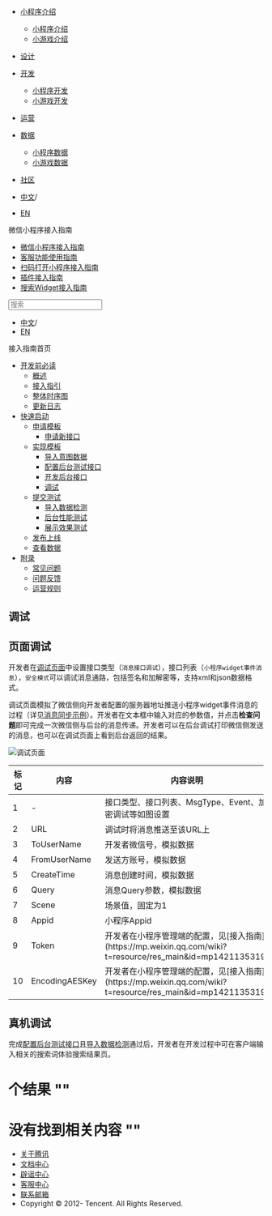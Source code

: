 <div class="book with-summary">

<div class="head">

<div class="head_box">

# [](javascript:; "_('微信公众平台 小程序')")

<div class="header_ctrls">

*   [小程序介绍](javascript:;)
    *   [小程序介绍](https://developers.weixin.qq.com/miniprogram/introduction/index.html?t=18092916)
    *   [小游戏介绍](https://developers.weixin.qq.com/minigame/introduction/index.html?t=18092916)
*   [设计](https://developers.weixin.qq.com/miniprogram/design/index.html?t=18092916)
*   [开发](javascript:;)
    *   [小程序开发](https://developers.weixin.qq.com/miniprogram/dev/index.html?t=18092916)
    *   [小游戏开发](https://developers.weixin.qq.com/minigame/dev/index.html?t=18092916)
*   [运营](https://developers.weixin.qq.com/miniprogram/product/index.html?t=18092916)
*   [数据](javascript:;)
    *   [小程序数据](https://developers.weixin.qq.com/miniprogram/analysis/index.html?t=18092916)
    *   [小游戏数据](https://developers.weixin.qq.com/minigame/analysis/index.html?t=18092916)
*   [社区](https://developers.weixin.qq.com/)

*   [中文](https://developers.weixin.qq.com/miniprogram/introduction/widget/quickstart/implement/debug.html?t=18092916)<span class="split-line">/</span>
*   [EN](https://developers.weixin.qq.com/miniprogram/en/introduction/widget/quickstart/implement/debug.html?t=18092916)

</div>

</div>

</div>

<div class="sub_nav_box">

<div class="sub_nav_inner">

<div class="book-summary-opr" id="js-book-summary-opr"><a class="book-summary-btn"></a></div>

<div class="top_sub_nav">

<div class="top_title_wap"><span class="icon_title icon_doc"></span>

微信小程序接入指南

</div>

*   [微信小程序接入指南](../../../)
*   [客服功能使用指南](../../../custom.html)
*   [扫码打开小程序接入指南](../../../qrcode.html)
*   [插件接入指南](../../../plugin.html)
*   [搜索Widget接入指南](../../)

</div>

<div id="book-search-input" role="search">

<form><label for="search-input" class="search-icon" id="js-search-icon"></label><input type="text" id="search-input" name="search-input" placeholder="搜索"> </form>

</div>

*   [中文](https://developers.weixin.qq.com/miniprogram/introduction/widget/quickstart/implement/debug.html?t=18092916)<span class="split-line">/</span>
*   [EN](https://developers.weixin.qq.com/miniprogram/en/introduction/widget/quickstart/implement/debug.html?t=18092916)

</div>

</div>

<div class="book-summary">

<div class="book-summary-home" id="js-summary-home"><a><span class="icon_home_s icon_doc"></span><span class="s_title_2">接入指南首页</span></a></div>

<nav role="navigation">

*   [开发前必读](../../)
    *   [概述](../../)
    *   [接入指引](../../guide/overview.html)
    *   [整体时序图](../../guide/flowgraph.html)
    *   [更新日志](../../guide/log.html)
*   [快速启动](../apply/)
    *   [申请模板](../apply/)
        *   [申请新接口](../apply/proposal.html)
    *   [实现模板](.)
        *   [导入意图数据](./import/)
        *   [配置后台测试接口](./testconfig.html)
        *   [开发后台接口](./server/overview.html)
        *   [调试](./debug.html)
    *   [提交测试](../test/)
        *   [导入数据检测](../test/datatest.html)
        *   [后台性能测试](../test/stresstest.html)
        *   [展示效果测试](../test/uitest.html)
    *   [发布上线](../release.html)
    *   [查看数据](../dataview/)
*   [附录](../../appendix/question.html)
    *   [常见问题](../../appendix/question.html)
    *   [问题反馈](../../appendix/feedback.html)
    *   [运营规则](../../appendix/rule.html)

</nav>

</div>

<div class="book-body">

<div class="body-inner">

<div class="page-wrapper" tabindex="-1" role="main">

<div class="page-inner">

<div id="book-search-results">

<div class="search-noresults">

<section class="normal markdown-section">

# 调试

## 页面调试

开发者在[调试页面](https://mp.weixin.qq.com/debug)中设置接口类型（`消息接口调试`），接口列表（`小程序widget事件消息`），`安全模式`可以调试消息通路，包括签名和加解密等，支持xml和json数据格式。

调试页面模拟了微信侧向开发者配置的服务器地址推送小程序widget事件消息的过程（详见[消息同步示例](server/overview.html#消息同步示例)）。开发者在文本框中输入对应的参数值，并点击**检查问题**即可完成一次微信侧与后台的消息传递。开发者可以在后台调试打印微信侧发送的消息，也可以在调试页面上看到后台返回的结果。

![调试页面](https://developers.weixin.qq.com/miniprogram/introduction/widget/quickstart/implement/image/test_web.jpg?t=18092916 "调试页面")

<table>

<thead>

<tr>

<th>标记</th>

<th>内容</th>

<th>内容说明</th>

</tr>

</thead>

<tbody>

<tr>

<td>1</td>

<td>-</td>

<td>接口类型、接口列表、MsgType、Event、加密调试等如图设置</td>

</tr>

<tr>

<td>2</td>

<td>URL</td>

<td>调试时将消息推送至该URL上</td>

</tr>

<tr>

<td>3</td>

<td>ToUserName</td>

<td>开发者微信号，模拟数据</td>

</tr>

<tr>

<td>4</td>

<td>FromUserName</td>

<td>发送方账号，模拟数据</td>

</tr>

<tr>

<td>5</td>

<td>CreateTime</td>

<td>消息创建时间，模拟数据</td>

</tr>

<tr>

<td>6</td>

<td>Query</td>

<td>消息Query参数，模拟数据</td>

</tr>

<tr>

<td>7</td>

<td>Scene</td>

<td>场景值，固定为1</td>

</tr>

<tr>

<td>8</td>

<td>Appid</td>

<td>小程序Appid</td>

</tr>

<tr>

<td>9</td>

<td>Token</td>

<td>开发者在小程序管理端的配置，见[接入指南](https://mp.weixin.qq.com/wiki?t=resource/res_main&id=mp1421135319)</td>

</tr>

<tr>

<td>10</td>

<td>EncodingAESKey</td>

<td>开发者在小程序管理端的配置，见[接入指南](https://mp.weixin.qq.com/wiki?t=resource/res_main&id=mp1421135319)</td>

</tr>

</tbody>

</table>

## 真机调试

完成[配置后台测试接口](testconfig.html)且[导入数据检测](../test/datatest.html)通过后，开发者在开发过程中可在客户端输入相关的搜索词体验搜索结果页。

</section>

</div>

<div class="search-results">

<div class="has-results">

# <span class="search-results-count"></span>个结果 "<span class="search-query"></span>"

</div>

<div class="no-results">

# 没有找到相关内容 "<span class="search-query"></span>"

</div>

</div>

</div>

</div>

</div>

<div class="foot" id="footer">

*   [关于腾讯](https://www.tencent.com/)
*   [文档中心](https://developers.weixin.qq.com/miniprogram/introduction/index.html)
*   [辟谣中心](https://mp.weixin.qq.com/cgi-bin/opshowpage?action=dispelinfo)
*   [客服中心](https://kf.qq.com/product/wx_xcx.html)
*   [联系邮箱](mailto:weixinmp@qq.com)
*   Copyright © 2012-<span id="s_copyright_year"></span> Tencent. All Rights Reserved.

</div>

</div>

[](./server/overview.html)</div>

</div>